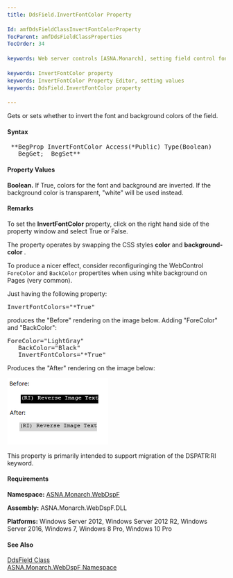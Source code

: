 ```yaml
---
title: DdsField.InvertFontColor Property

Id: amfDdsFieldClassInvertFontColorProperty
TocParent: amfDdsFieldClassProperties
TocOrder: 34

keywords: Web server controls [ASNA.Monarch], setting field control font color

keywords: InvertFontColor property
keywords: InvertFontColor Property Editor, setting values
keywords: DdsField.InvertFontColor property

---
```


Gets or sets whether to invert the font and background colors of the field.

#### Syntax
<pre class="prettyprint"> **BegProp InvertFontColor Access(*Public) Type(Boolean)
   BegGet;  BegSet** </pre>

#### Property Values
**Boolean.** If True, colors for the font and background are inverted. If the background color is transparent, "white" will be used instead.

#### Remarks
To set the **InvertFontColor** property, click on the right hand side of the property window and select True or False.

The property operates by swapping the CSS styles **color** and **background-color** .

To produce a nicer effect, consider reconfiguringing the WebControl <code>ForeColor</code> and <code>BackColor</code> propertites when using white background on Pages (very common).

Just having the following property:
<pre>InvertFontColors="*True"</pre> 

produces the "Before" rendering on the image below. Adding "ForeColor" and "BackColor":
<pre>ForeColor="LightGray"
   BackColor="Black" 
   InvertFontColors="*True"</pre>

Produces the "After" rendering on the image below:

![](images/InvertFontColor.png)

This property is primarily intended to support migration of the DSPATR:RI keyword.

#### Requirements
**Namespace:** [ASNA.Monarch.WebDspF](amfWebDspFNamespace.html)

**Assembly:** ASNA.Monarch.WebDspF.DLL

**Platforms:** Windows Server 2012, Windows Server 2012 R2, Windows Server 2016, Windows 7, Windows 8 Pro, Windows 10 Pro

#### See Also
[DdsField Class](amfDdsFieldClass.html) <br clear="none" />[ ASNA.Monarch.WebDspF Namespace](amfWebDspFNamespace.html)
